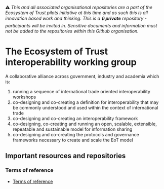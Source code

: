⚠️ *This and all associated organisational repositories are a part of the Ecosystem of Trust pilots initiative at this time and as such this is all innovation based work and thinking. This is a 🔒 **private** repository - participants will be invited in. Sensitive documents and information must not be added to the repositories within this Github organisation.*

# The Ecosystem of Trust interoperability working group

A collaborative alliance across government, industry and academia which is:

1. running a sequence of international trade oriented interoperability workshops
2. co-designing and co-creating a definition for interoperability that may be commonly understood and used within the context of international trade
3. co-designing and co-creating an interoperability framework
4. co-designing, co-creating and running an open, scalable, extensible, repeatable and sustainable model for information sharing
5. co-designing and co-creating the protocols and governance frameworks necessary to create and scale the EoT model

## Important resources and repositories

### Terms of reference

- [Terms of reference](terms-of-reference.md)

